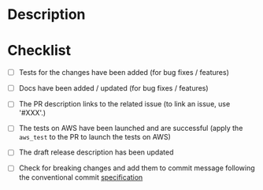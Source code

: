 # Description

<!--
If your PR fixes an issue that is open, add the following line
(where `link_your_issue_here` is in the form of `org-name/repo-name#issue-number):

fixes `<link_your_issue_here>`
-->



# Checklist 

<!--
    (Use '[x]' to check the checkboxes, or submit the PR and then click the checkboxes)
    You can remove items which do not apply or add strikethrough: `~~* [ ] list item~~`, .
-->


* [ ] Tests for the changes have been added (for bug fixes / features)
* [ ] Docs have been added / updated (for bug fixes / features)
* [ ] The PR description links to the related issue (to link an issue, use '#XXX'.)
* [ ] The tests on AWS have been launched and are successful (apply the `aws_test` to the PR to launch the tests on AWS)
* [ ] The draft release description has been updated
* [ ] Check for breaking changes and add them to commit message following the conventional commit [specification][conventional-breaking]


[conventional-breaking]: https://www.conventionalcommits.org/en/v1.0.0/#commit-message-with-description-and-breaking-change-footer
